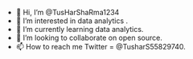 - 👋 Hi, I’m @TusHarShaRma1234
- 👀 I’m interested in data analytics .
- 🌱 I’m currently learning data analytics.
- 💞️ I’m looking to collaborate on open source.
- 📫 How to reach me Twitter = @TusharS55829740.

<!---
TusHarShaRma1234/TusHarShaRma1234 is a ✨ special ✨ repository because its `README.md` (this file) appears on your GitHub profile.
You can click the Preview link to take a look at your changes.
--->
